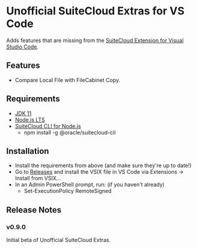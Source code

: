 # Unofficial SuiteCloud Extras for VS Code

Adds features that are missing from the [SuiteCloud Extension for Visual Studio Code](https://github.com/oracle/netsuite-suitecloud-sdk/tree/master/packages/vscode-extension).

## Features

- Compare Local File with FileCabinet Copy.

## Requirements

- [JDK 11](https://www.oracle.com/java/technologies/downloads/#java11)
- [Node.js LTS](https://nodejs.org/en/download/)
- [SuiteCloud CLI for Node.js](https://netsuite.custhelp.com/app/answers/detail/a_id/91799)
   * npm install -g @oracle/suitecloud-cli

## Installation

- Install the requirements from above (and make sure they're up to date!)
- Go to [Releases](https://github.com/haysidney/UnofficialSuiteCloudExtras/releases) and install the VSIX file in VS Code via Extensions -> Install from VSIX...
- In an Admin PowerShell prompt, run: (if you haven't already)
  * Set-ExecutionPolicy RemoteSigned

## Release Notes
### v0.9.0

Initial beta of Unofficial SuiteCloud Extras.
